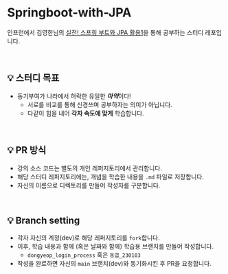 # Springboot-with-JPA
인프런에서 김영한님의 [실전! 스프링 부트와 JPA 활용1](https://www.inflearn.com/course/%EC%8A%A4%ED%94%84%EB%A7%81%EB%B6%80%ED%8A%B8-JPA-%ED%99%9C%EC%9A%A9-1/)을 통해 공부하는 스터디 레포입니다.

<br/>

## 💡 스터디 목표
- 동기부여가 나라에서 허락한 유일한 ***마약***이다!
    - 서로를 비교를 통해 신경쓰며 공부하자는 의미가 아닙니다.
    - 다같이 힘을 내어 **각자 속도에 맞게** 학습합니다.

<br/>

## 💡 PR 방식
- 강의 소스 코드는 별도의 개인 레퍼지토리에서 관리합니다.
- 해당 스터디 레퍼지토리에는, 개념을 학습한 내용을 `.md` 파일로 저장합니다.
- 자신의 이름으로 디렉토리를 만들어 작성자를 구분합니다.


<br/>

## 💡 Branch setting
- 각자 자신의 계정(dev)로 해당 레퍼지토리를 `fork`합니다.
- 이후, 학습 내용과 함께 (혹은 날짜와 함께) 학습용 브랜치를 만들어 작성합니다.
    - `dongyeop_login_process` 혹은 `동엽_230103` 
- 작성을 완료하면 자신의 `main` 브랜치(dev)와 동기화시킨 후 PR을 요청합니다. 

<br/>
